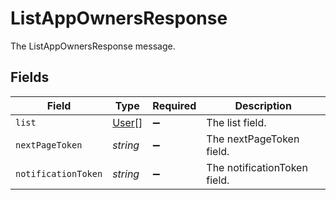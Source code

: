 # ListAppOwnersResponse

The ListAppOwnersResponse message.


## Fields

| Field                                 | Type                                  | Required                              | Description                           |
| ------------------------------------- | ------------------------------------- | ------------------------------------- | ------------------------------------- |
| `list`                                | [User](../../models/shared/user.md)[] | :heavy_minus_sign:                    | The list field.                       |
| `nextPageToken`                       | *string*                              | :heavy_minus_sign:                    | The nextPageToken field.              |
| `notificationToken`                   | *string*                              | :heavy_minus_sign:                    | The notificationToken field.          |
